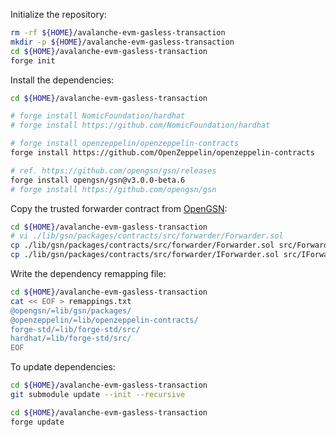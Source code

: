 Initialize the repository:

```bash
rm -rf ${HOME}/avalanche-evm-gasless-transaction
mkdir -p ${HOME}/avalanche-evm-gasless-transaction
cd ${HOME}/avalanche-evm-gasless-transaction
forge init
```

Install the dependencies:

```bash
cd ${HOME}/avalanche-evm-gasless-transaction

# forge install NomicFoundation/hardhat
# forge install https://github.com/NomicFoundation/hardhat

# forge install openzeppelin/openzeppelin-contracts
forge install https://github.com/OpenZeppelin/openzeppelin-contracts

# ref. https://github.com/opengsn/gsn/releases
forge install opengsn/gsn@v3.0.0-beta.6
# forge install https://github.com/opengsn/gsn
```

Copy the trusted forwarder contract from [OpenGSN](https://github.com/opengsn/gsn):

```bash
cd ${HOME}/avalanche-evm-gasless-transaction
# vi ./lib/gsn/packages/contracts/src/forwarder/Forwarder.sol
cp ./lib/gsn/packages/contracts/src/forwarder/Forwarder.sol src/Forwarder.sol
cp ./lib/gsn/packages/contracts/src/forwarder/IForwarder.sol src/IForwarder.sol
```

Write the dependency remapping file:

```bash
cd ${HOME}/avalanche-evm-gasless-transaction
cat << EOF > remappings.txt
@opengsn/=lib/gsn/packages/
@openzeppelin/=lib/openzeppelin-contracts/
forge-std/=lib/forge-std/src/
hardhat/=lib/forge-std/src/
EOF
```

To update dependencies:

```bash
cd ${HOME}/avalanche-evm-gasless-transaction
git submodule update --init --recursive

cd ${HOME}/avalanche-evm-gasless-transaction
forge update
```
